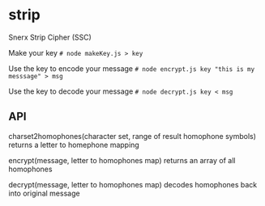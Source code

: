# strip
Snerx Strip Cipher (SSC)

Make your key
`# node makeKey.js > key`

Use the key to encode your message
`# node encrypt.js key "this is my messsage" > msg`

Use the key to decode your message
`# node decrypt.js key < msg`

## API

charset2homophones(character set, range of result homophone symbols) returns a letter to homephone mapping

encrypt(message, letter to homophones map) returns an array of all homophones

decrypt(message, letter to homophones map) decodes homophones back into original message
